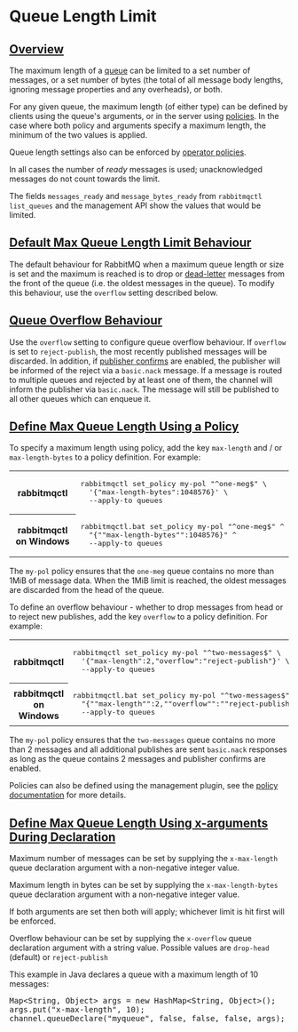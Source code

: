 <!--
Copyright (c) 2007-2020 VMware, Inc. or its affiliates.

All rights reserved. This program and the accompanying materials
are made available under the terms of the under the Apache License,
Version 2.0 (the "License”); you may not use this file except in compliance
with the License. You may obtain a copy of the License at

https://www.apache.org/licenses/LICENSE-2.0

Unless required by applicable law or agreed to in writing, software
distributed under the License is distributed on an "AS IS" BASIS,
WITHOUT WARRANTIES OR CONDITIONS OF ANY KIND, either express or implied.
See the License for the specific language governing permissions and
limitations under the License.
-->

# Queue Length Limit

## <a id="overview" class="anchor" href="#overview">Overview</a>

The maximum length of a [queue](/queues.html) can be limited to a set number of
messages, or a set number of bytes (the total of all message
body lengths, ignoring message properties and any overheads), or
both.

For any given queue, the maximum length (of either type) can be
defined by clients using the queue's arguments, or in the server
using [policies](/parameters.html#policies). In the
case where both policy and arguments specify a maximum length,
the minimum of the two values is applied.

Queue length settings also can be enforced by [operator policies](/parameters.html#operator-policies).

In all cases the number of <i>ready</i> messages is used; unacknowledged messages
do not count towards the limit.

The fields `messages_ready` and `message_bytes_ready` from
`rabbitmqctl list_queues` and the management API show the values
that would be limited.


## <a id="default-behaviour" class="anchor" href="#default-behaviour">Default Max Queue Length Limit Behaviour</a>

The default behaviour for RabbitMQ when a maximum queue length or
size is set and the maximum is reached is to drop or
[dead-letter](dlx.html) messages from the front
of the queue (i.e. the oldest messages in the queue). To modify
this behaviour, use the `overflow` setting described below.


## <a id="overflow-behaviour" class="anchor" href="#overflow-behaviour">Queue Overflow Behaviour</a>

Use the `overflow` setting to configure queue overflow
behaviour. If `overflow` is set to `reject-publish`,
the most recently published messages will be discarded. In addition, if
[publisher confirms](confirms.html#publisher-confirms)
are enabled, the publisher will be informed of the reject via a
`basic.nack` message. If a message is routed to multiple
queues and rejected by at least one of them, the channel will inform
the publisher via `basic.nack`. The message will still be
published to all other queues which can enqueue it.


## <a id="definition" class="anchor" href="#definition">Define Max Queue Length Using a Policy</a>

To specify a maximum length using policy, add the key
`max-length` and / or `max-length-bytes`
to a policy definition. For example:

<table>
  <tr>
    <th>rabbitmqctl</th>
    <td>
<pre class="lang-bash">
rabbitmqctl set_policy my-pol "^one-meg$" \
  '{"max-length-bytes":1048576}' \
  --apply-to queues
</pre>
    </td>
  </tr>
  <tr>
    <th>rabbitmqctl on Windows</th>
    <td>
<pre class="lang-powershell">
rabbitmqctl.bat set_policy my-pol "^one-meg$" ^
  "{""max-length-bytes"":1048576}" ^
  --apply-to queues
</pre>
    </td>
  </tr>
</table>

The `my-pol` policy ensures that the `one-meg`
queue contains no more than 1MiB of message data. When the 1MiB limit
is reached, the oldest messages are discarded from the head of the
queue.

To define an overflow behaviour - whether to drop messages from head
or to reject new publishes, add the key `overflow` to a
policy definition. For example:

<table>
  <tr>
    <th>rabbitmqctl</th>
    <td>
<pre class="lang-bash">
rabbitmqctl set_policy my-pol "^two-messages$" \
  '{"max-length":2,"overflow":"reject-publish"}' \
  --apply-to queues
</pre>
    </td>
  </tr>
  <tr>
    <th>rabbitmqctl on Windows</th>
    <td>
<pre class="lang-powershell">
rabbitmqctl.bat set_policy my-pol "^two-messages$" ^
  "{""max-length"":2,""overflow"":""reject-publish""}" ^
  --apply-to queues
</pre>
    </td>
  </tr>
</table>

The `my-pol` policy ensures that the `two-messages`
queue contains no more than 2 messages and all additional publishes
are sent `basic.nack` responses as long as the queue
contains 2 messages and publisher confirms are enabled.

Policies can also be defined using the management plugin, see
the [policy documentation](parameters.html#policies) for more details.


## <a id="definition-using-x-args" class="anchor" href="#definition-using-x-args">Define Max Queue Length Using x-arguments During Declaration</a>

Maximum number of messages can be set by supplying the
`x-max-length` queue declaration argument with a
non-negative integer value.

Maximum length in bytes can be set by supplying the
`x-max-length-bytes` queue declaration argument with a
non-negative integer value.

If both arguments are set then both will apply; whichever limit
is hit first will be enforced.

Overflow behaviour can be set by supplying the
`x-overflow` queue declaration argument with a
string value. Possible values are `drop-head` (default) or
`reject-publish`

This example in Java declares a queue with a maximum length
of 10 messages:

<pre class="lang-java">
Map&lt;String, Object> args = new HashMap&lt;String, Object>();
args.put("x-max-length", 10);
channel.queueDeclare("myqueue", false, false, false, args);
</pre>
